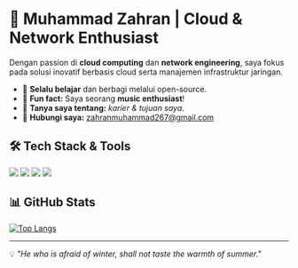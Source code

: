 # 🚀 Muhammad Zahran | Cloud & Network Enthusiast  

Dengan passion di **cloud computing** dan **network engineering**, saya fokus pada solusi inovatif berbasis cloud serta manajemen infrastruktur jaringan.  

- 🌱 **Selalu belajar** dan berbagi melalui open-source.  
- 🎵 **Fun fact:** Saya seorang **music enthusiast**!  
- 🔗 **Tanya saya tentang:** *karier & tujuan saya*.  
- 📩 **Hubungi saya:** zahranmuhammad267@gmail.com  

## 🛠 Tech Stack & Tools  
<p align="left">
  <img src="https://img.shields.io/badge/Linux-FCC624?style=for-the-badge&logo=linux&logoColor=black" />
  <img src="https://img.shields.io/badge/MySQL-005C84?style=for-the-badge&logo=mysql&logoColor=white" />
  <img src="https://img.shields.io/badge/Networking-0078D6?style=for-the-badge&logo=cisco&logoColor=white" />
  <img src="https://img.shields.io/badge/Cloud%20Computing-00A8E1?style=for-the-badge&logo=azure-devops&logoColor=white" />
</p>

## 📊 GitHub Stats  
[![Top Langs](https://github-readme-stats.vercel.app/api/top-langs/?username=NirxTech&theme=radical&layout=compact)](https://github.com/anuraghazra/github-readme-stats)  

---  
💡 _"He who is afraid of winter, shall not taste the warmth of summer."_
